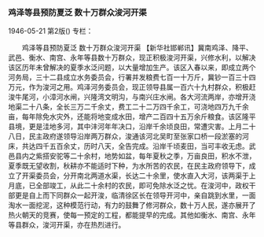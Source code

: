 ### 鸡泽等县预防夏泛  数十万群众浚河开渠

1946-05-21
第2版()
专栏：

　　鸡泽等县预防夏泛
    数十万群众浚河开渠
    【新华社邯郸讯】冀南鸡泽、降平、武邑、衡水、南宫、永年等县数十万群众，现正积极浚河开渠，兴修水利，以解决该区历年未曾解决的夏季水泛问题，以大量增加生产。该区入春以来，即成立两个河务局，三十二县成立水务委员会，行署并发粮费七百一十万斤，冀钞一百三十四万元，作为浚河之用。鸡泽河务委员会，现正领导县属一百六十九村群众，积极赶浚牛尾河，小漳河水闸，兴隆湾文明沟，与南兴庄水闸。各大河流两岸，亦增开浇地渠二十八条，全长三万二千余丈，费工二十二万四千余工，可浇地四万九千余亩，每年除免水灾外，还能将地变成水田，增产二百四十五万余斤粮食。该区隆平县境，更是洼地多河，其中沣河年年决口，沿岸千余顷良田，常遭灾害。上月二十八日，民主政府遂领导沿岸两万群众，浚通该河北吴町至张家口桥一段淤塞的河床，共达四千五百余丈，历时八天，全告完成。沿岸千顷麦田，当可丰收无虑。武邑县内之紫搭安驼等二十余村，地势如盆，每年夏秋之季，万亩良田，积水不泄，夏季既无望收割，秋耕亦不能适时下种，为水所苦的农民，在民主政府领导下，成立了开渠委员会，分开南北两道水渠，长达二十余里，使水直入大河，该两渠于上月底，已全部竣工，从此二十余村的农民，即可免除水泛之忧。在浚河中，政权干部更是自上而下同群众一起开浚，临清徐区长在领导开河中，亲自跳到水里，一面淘水一面挖泥，这种模范行动，有力的鼓舞了修河群众，数十万人民，遂亦展开了热火朝天的竞赛，使每一预定的工程，都能提早的完成。其他如衡水、南宫、永年等县群众，浚河开渠，亦在热烈进行。
